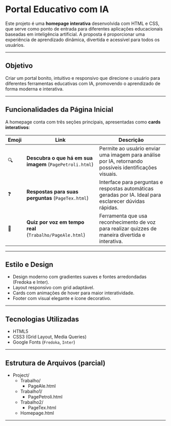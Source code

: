 # Portal Educativo com IA

Este projeto é uma **homepage interativa** desenvolvida com HTML e CSS, que serve como ponto de entrada para diferentes aplicações educacionais baseadas em inteligência artificial. A proposta é proporcionar uma experiência de aprendizado dinâmica, divertida e acessível para todos os usuários.

---

## Objetivo

Criar um portal bonito, intuitivo e responsivo que direcione o usuário para diferentes ferramentas educativas com IA, promovendo o aprendizado de forma moderna e interativa.

---

## Funcionalidades da Página Inicial

A homepage conta com três seções principais, apresentadas como **cards interativos**:

| Emoji | Link | Descrição |
|-------|------|-----------|
| 🔍 | **Descubra o que há em sua imagem** (`PagePetroli.html`) | Permite ao usuário enviar uma imagem para análise por IA, retornando possíveis identificações visuais. |
| ❓ | **Respostas para suas perguntas** (`PageTex.html`) | Interface para perguntas e respostas automáticas geradas por IA. Ideal para esclarecer dúvidas rápidas. |
| 🎤 | **Quiz por voz em tempo real** (`Trabalho/PageAle.html`) | Ferramenta que usa reconhecimento de voz para realizar quizzes de maneira divertida e interativa. |

---

## Estilo e Design

- Design moderno com gradientes suaves e fontes arredondadas (Fredoka e Inter).
- Layout responsivo com grid adaptável.
- Cards com animações de hover para maior interatividade.
- Footer com visual elegante e ícone decorativo.

---

## Tecnologias Utilizadas

- HTML5
- CSS3 (Grid Layout, Media Queries)
- Google Fonts (`Fredoka`, `Inter`)

---

## Estrutura de Arquivos (parcial)


- Project/
  - Trabalho/
    - PageAle.html
  - Trabalho1/
    - PagePetroli.html
  - Trabalho2/
    - PageTex.html
  - Homepage.html
---